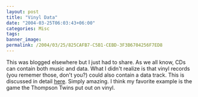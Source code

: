 ```yaml
---
layout: post
title: "Vinyl Data"
date: "2004-03-25T06:03:43+06:00"
categories: Misc 
tags: 
banner_image: 
permalink: /2004/03/25/825CAFB7-C5B1-CEBD-3F3B6704256F7ED8
---
```


This was blogged elsewhere but I just had to share. As we all know, CDs can contain both music and data. What I didn't realize is that vinyl records (you rememer those, don't you?) could also contain a data track. This is discussed in detail <a href="http://www.kempa.com/blog/archives/000053.html">here</a>. Simply amazing. I think my favorite example is the game the Thompson Twins put out on vinyl.